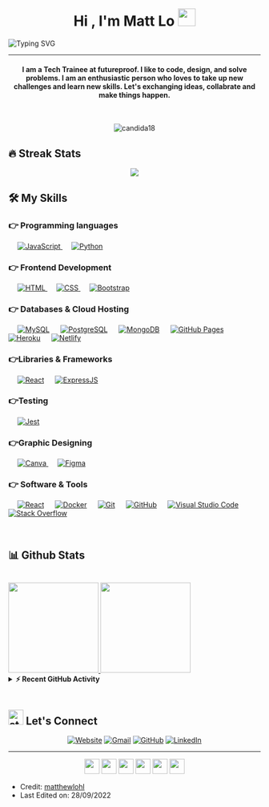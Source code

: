 
<h1 align="center">Hi , I'm Matt Lo <img src="https://media.giphy.com/media/hvRJCLFzcasrR4ia7z/giphy.gif" width="35"></h1>
<p align="center>
  <a href="https://git.io/typing-svg"><img src="https://readme-typing-svg.herokuapp.com?font=Fira+Code&pause=1000&center=true&width=435&lines=Fullstack+Software+Developer" alt="Typing SVG" /></a>
</p>

<hr/>
<h4 align="center">I am a Tech Trainee at futureproof. I like to code, design, and solve problems. I am an enthusiastic person who loves to take up new challenges and learn new skills. Let's exchanging ideas, collabrate and make things happen.</h4>
<br>
<p align="center">
<img src="https://komarev.com/ghpvc/?username=matthewlohl&label=Profile%20views&color=brightgreen&style=plastic" alt="candida18" />
</p>


## 🔥 Streak Stats
<p align="center"><a href="https://git.io/streak-stats"><img src="https://streak-stats.demolab.com?user=matthewlohl&theme=react&hide_border=true"/></a>
</p>

## 🛠️ My Skills

### 👉 Programming languages

<p align="left"> 
  &emsp;
  <a href="https://developer.mozilla.org/en-US/docs/Web/JavaScript" target="_blank"> 
     <img alt="JavaScript" src="https://img.shields.io/badge/JavaScript%20-%23F7DF1E.svg?logo=javascript&logoColor=black">
   </a>
  &emsp;
   <a href="https://www.python.org" target="_blank">
    <img alt="Python" src="https://img.shields.io/badge/Python%20-%2314354C.svg?logo=python&logoColor=white">
  </a>
</p>

### 👉 Frontend Development
<p align="left"> 
  &emsp; 
  <a href="https://www.w3.org/html/" target="_blank"> 
   <img alt="HTML" src="https://img.shields.io/badge/HTML5%20-%23E34F26.svg?logo=html5&logoColor=white">
  </a>   
  &emsp;
  <a href="https://www.w3schools.com/css/" target="_blank">
    <img alt="CSS" src="https://img.shields.io/badge/CSS%20-%231572B6.svg?logo=css3&logoColor=white">
  </a> 
   &emsp;
  <a href="https://getbootstrap.com" target="_blank"> 
    <img alt="Bootstrap" src="https://img.shields.io/badge/Bootstrap-%23563D7C.svg?style=flat&logo=bootstrap&logoColor=white"/>
  </a>
</p>

### 👉 Databases & Cloud Hosting
<p align="left">
  &emsp;
    <a href="https://www.mysql.com/"><img alt="MySQL" src="https://img.shields.io/badge/MySQL-00000F?style=flat&for-the-badge&logo=mysql&logoColor=white"></a>
  &emsp;
    <a href="https://www.mysql.com/"><img alt="PostgreSQL" src="https://img.shields.io/badge/PostgreSQL-316192?style=flat&for-the-badge&logo=postgresql&logoColor=white"></a>
  &emsp;
    <a href="https://www.mysql.com/"><img alt="MongoDB" src="https://img.shields.io/badge/MongoDB-4EA94B?style=flat-for-the-badge&logo=mongodb&logoColor=white"></a>
  <!-- &emsp;
    <a href="https://www.sqlite.org/"><img alt="SQLite" src ="https://img.shields.io/badge/sqlite-%2307405e.svg?style=flat&logo=sqlite&logoColor=white"/></a> -->
  &emsp;
    <a href="https://www.github.com"><img alt="GitHub Pages" src="https://img.shields.io/badge/GitHub%20Pages-%23327FC7.svg?style=flat&llogo=github&logoColor=white"></a>
  &emsp;
    <a href="https://www.heroku.com/"><img alt="Heroku" src="https://img.shields.io/badge/Heroku%20-%23430098.svg?logo=heroku&logoColor=white"></a>  
  &emsp;
    <a href="https://www.heroku.com/"><img alt="Netlify" src="https://img.shields.io/badge/Netlify-00C7B7?style=flat&for-the-badge&logo=netlify&logoColor=white"></a>  
  <!-- &emsp;
    <a href="https://firebase.google.com/"><img alt="Firebase" src ="https://img.shields.io/badge/Firebase-%23316192.svg?logo=firebase&logoColor=white"></a> -->
 </p>

 ### 👉Libraries & Frameworks
<p align="left">
    &emsp;
    <a href="#"><img alt="React" src="https://img.shields.io/badge/React-20232A?style=flat&for-the-badge&logo=react&logoColor=61DAFB"></a>
    &emsp;
    <a href="#"><img alt="ExpressJS" src="https://img.shields.io/badge/Express.js-404D59?style=flat&for-the-badge"></a>

</p>

 ### 👉Testing
<p align="left">
    &emsp;
    <a href="#">
  	<img alt="Jest" src="https://img.shields.io/badge/Jest-323330?style=flat&for-the-badge&logo=Jest&logoColor=white"/>
    </a>

</p>
  
### 👉Graphic Designing
<p align="left">
    &emsp;
  <a href="#">
  	<img alt="Canva" src="https://img.shields.io/badge/Canva-%2300C4CC.svg?style=flat&logo=Canva&logoColor=white"/>
  </a>
   &emsp;
  <a href="#">
  	<img alt="Figma" src="https://img.shields.io/badge/figma-%23F24E1E.svg?style=flat-the-badge&logo=figma&logoColor=white"/>
  </a>
 </p>

 ### 👉 Software & Tools
 
<p>
  &emsp;
    <a href="#"><img alt="React" src="https://img.shields.io/badge/Codepen-000000.svg?logo=codepen&logoColor=white"></a>
  &emsp;
  <a href='#'><img alt="Docker" src ="https://img.shields.io/badge/Docker-0078d7.svg?logo=docker&logoColor=white"></a>
  &emsp;
    <a href="#"><img alt="Git" src="https://img.shields.io/badge/Git%20-%23F05033.svg?logo=git&logoColor=white"></a>
  &emsp;
    <a href="#"><img alt="GitHub" src="https://img.shields.io/badge/github-%23121011.svg?style=flat-for-the-badge&logo=github&logoColor=white"></a>
  <!-- &emsp;
    <a href="#"><img alt="Google Sheets" src="https://img.shields.io/badge/Google%20Sheets%20-%2334A853.svg?logo=google%20sheets&logoColor=white"></a> -->
  &emsp;
    <a href="#"><img alt="Visual Studio Code" src="https://img.shields.io/badge/Visual%20Studio%20Code-0078d7.svg?logo=visual-studio-code&logoColor=white"></a>
  <!-- &emsp;
    <a href="#"><img alt="Jupyter" src="https://img.shields.io/badge/Jupyter%20-%23F37626.svg?logo=Jupyter&logoColor=white"></a> -->
  &emsp;
    <a href="#"><img alt="Stack Overflow" src="https://img.shields.io/badge/-Stack%20Overflow-FE7A16?logo=stack-overflow&logoColor=white"></a>
  &emsp;
</p>

<br/>

## 📊 Github Stats 

  <br/>
    <a href="https://github.com/matthewlohl">
      <img height="180em" src="https://github-readme-stats.vercel.app/api?username=matthewlohl&theme=noctis_minimus&show_icons=true" />
      <img height="180em" src="https://github-readme-stats.vercel.app/api/top-langs/?username=matthewlohl&theme=noctis_minimus&layout=compact" />
    </a>


  <!-- <b>Note:</b> Top languages is only a metric of the languages my public code consists of and doesn't reflect experience or skill level.
  </p> -->


<details>
  <summary><b>⚡ Recent GitHub Activity</b></summary>
  <br/>
   <a href="https://github.com/matthewlohl"><img alt="Matt's Activity Graph" src="https://activity-graph.herokuapp.com/graph?username=matthewlohl&custom_title=Matt%20Lo's%20Contribution%20Graph&theme=react-dark" /></a>
  <br/>

</details>

<br/>

## <img src="https://slackmojis.com/emojis/1679-bb8flame/download" alt="storm trooper" width="30"> Let's Connect
<p align="center">
  <a href="https://matthewlo.netlify.app"><img src="https://img.icons8.com/fluency/40/internet.png" alt="Website"/></a>
	<a href="mailto:matthewlohl@outlook.com"><img src="https://img.icons8.com/3d-fluency/40/gmail.png" alt="Gmail"/></a>
	<a href="https://github.com/matthewlohl"><img src="https://img.icons8.com/3d-fluency/40/github.png" alt="GitHub"/></a>
	<a href="https://www.linkedin.com/in/matthewlo28/"><img src="https://img.icons8.com/3d-fluency/40/linkedin.png" alt="LinkedIn"/></a>
	
</p>

<hr/>
<p align="center">
<img src="https://slackmojis.com/emojis/3958-storm_trooper/download"width="30">
<img src="https://slackmojis.com/emojis/3958-storm_trooper/download"width="30">
<img src="https://slackmojis.com/emojis/3958-storm_trooper/download"width="30">
<img src="https://slackmojis.com/emojis/3958-storm_trooper/download"width="30">
<img src="https://slackmojis.com/emojis/3958-storm_trooper/download"width="30">
<img src="https://slackmojis.com/emojis/3958-storm_trooper/download"width="30">
</p>

* Credit: [matthewlohl](https://github.com/matthewlohl)
* Last Edited on: 28/09/2022








